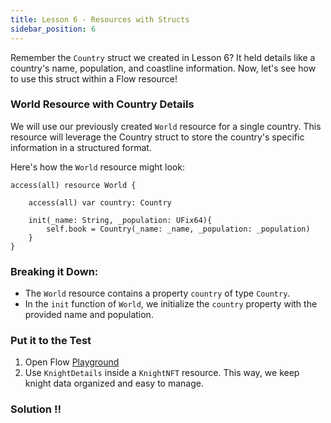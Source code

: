 ```yaml
---
title: Lesson 6 - Resources with Structs
sidebar_position: 6
---
```


Remember the `Country` struct we created in Lesson 6?
It held details like a country's name, population, and coastline information. Now, let's see how to use this struct within a Flow resource!

### World Resource with Country Details

We will use our previously created `World` resource for a single country. This resource will leverage the Country struct to store the country's specific information in a structured format.

Here's how the `World` resource might look:

```cadence
access(all) resource World {

    access(all) var country: Country

    init(_name: String, _population: UFix64){
        self.book = Country(_name: _name, _population: _population)
    }
}
```

### Breaking it Down:

- The `World` resource contains a property `country` of type `Country`.
- In the `init` function of `World`, we initialize the `country` property with the provided name and population.

### Put it to the Test

1. Open Flow [Playground](https://play.flow.com/)
2. Use `KnightDetails` inside a `KnightNFT` resource.
   This way, we keep knight data organized and easy to manage.

### Solution !!
